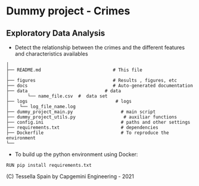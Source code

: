 # Dummy project - Crimes 
## Exploratory Data Analysis

* Detect the relationship between the crimes and the different features and characteristics availables


```
│
├── README.md                           # This file
│
├── figures                             # Results , figures, etc       
├── docs                                # Auto-generated documentation        
├── data                             # data 
│       └── name_file.csv  #  data set 
├── logs                                 # logs 
│    └── log_file_name.log
├── dummy_project_main.py                  # main script
├── dummy_project_utils.py                  # auxiliar functions
├── config.ini                             # paths and other settings
├── requirements.txt                       # dependencies
├── Dockerfile                             # To reproduce the environment 
└── 
```

* To build up the python environment using Docker:
```
RUN pip install requirements.txt
```


(C) Tessella Spain by Capgemini Engineering - 2021 

